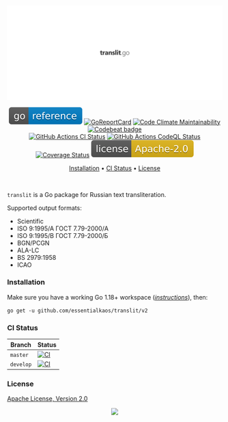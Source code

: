 <p align="center"><a href="#readme"><img src=".github/images/card.svg"/></a></p>

<p align="center">
  <a href="https://kaos.sh/g/translit.v2"><img src=".github/images/godoc.svg"/></a>
  <a href="https://kaos.sh/r/translit"><img src="https://kaos.sh/r/translit.svg" alt="GoReportCard" /></a>
  <a href="https://kaos.sh/l/translit"><img src="https://kaos.sh/l/806194996d2d2c82496c.svg" alt="Code Climate Maintainability" /></a>
  <a href="https://kaos.sh/b/translit"><img src="https://kaos.sh/b/15851ebb-6715-44b9-be66-0d13dee8b1ee.svg" alt="Codebeat badge" /></a>
  <br/>
  <a href="https://kaos.sh/w/translit/ci"><img src="https://kaos.sh/w/translit/ci.svg" alt="GitHub Actions CI Status" /></a>
  <a href="https://kaos.sh/w/translit/codeql"><img src="https://kaos.sh/w/translit/codeql.svg" alt="GitHub Actions CodeQL Status" /></a>
  <a href="https://kaos.sh/c/translit"><img src="https://kaos.sh/c/translit.svg" alt="Coverage Status" /></a>
  <a href="#license"><img src=".github/images/license.svg"/></a>
</p>

<p align="center"><a href="#installation">Installation</a> • <a href="#ci-status">CI Status</a> • <a href="#license">License</a></p>

<br/>

`translit` is a Go package for Russian text transliteration.

Supported output formats:

* Scientific
* ISO 9:1995/A ГОСТ 7.79-2000/A
* ISO 9:1995/B ГОСТ 7.79-2000/Б
* BGN/PCGN
* ALA-LC
* BS 2979:1958
* ICAO

### Installation

Make sure you have a working Go 1.18+ workspace (_[instructions](https://go.dev/doc/install)_), then:

```
go get -u github.com/essentialkaos/translit/v2
```

### CI Status

| Branch | Status |
|------------|--------|
| `master` | [![CI](https://kaos.sh/w/translit/ci.svg?branch=master)](https://kaos.sh/w/translit/ci?query=branch:master) |
| `develop` | [![CI](https://kaos.sh/w/translit/ci.svg?branch=develop)](https://kaos.sh/w/translit/ci?query=branch:develop) |

### License

[Apache License, Version 2.0](https://www.apache.org/licenses/LICENSE-2.0)

<p align="center"><a href="https://essentialkaos.com"><img src="https://gh.kaos.st/ekgh.svg"/></a></p>
